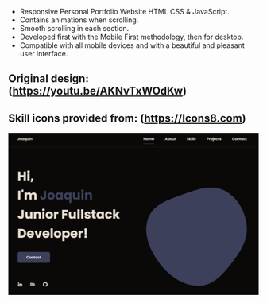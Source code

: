 
- Responsive Personal Portfolio Website HTML CSS & JavaScript.
- Contains animations when scrolling.
- Smooth scrolling in each section.
- Developed first with the Mobile First methodology, then for desktop.
- Compatible with all mobile devices and with a beautiful and pleasant user interface.

## Original design: (https://youtu.be/AKNvTxWOdKw)

## Skill icons provided from: (https://Icons8.com)


![preview image](/preview.png)

